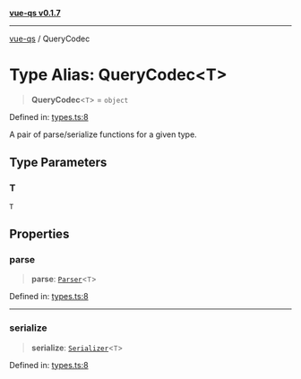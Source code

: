 [**vue-qs v0.1.7**](../README.md)

***

[vue-qs](../README.md) / QueryCodec

# Type Alias: QueryCodec\<T\>

> **QueryCodec**\<`T`\> = `object`

Defined in: [types.ts:8](https://github.com/iamsomraj/vue-qs/blob/3914abe3b71638946c178175ac5cb09af4684d1b/src/types.ts#L8)

A pair of parse/serialize functions for a given type.

## Type Parameters

### T

`T`

## Properties

### parse

> **parse**: [`Parser`](Parser.md)\<`T`\>

Defined in: [types.ts:8](https://github.com/iamsomraj/vue-qs/blob/3914abe3b71638946c178175ac5cb09af4684d1b/src/types.ts#L8)

***

### serialize

> **serialize**: [`Serializer`](Serializer.md)\<`T`\>

Defined in: [types.ts:8](https://github.com/iamsomraj/vue-qs/blob/3914abe3b71638946c178175ac5cb09af4684d1b/src/types.ts#L8)
